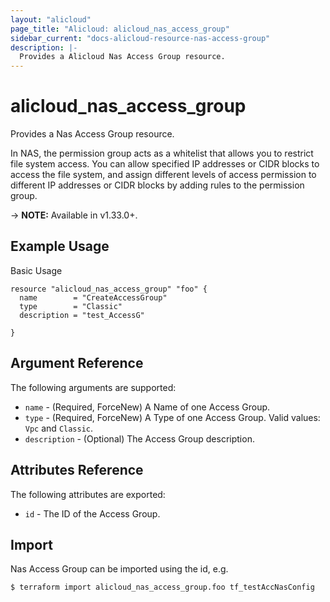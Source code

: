 ```yaml
---
layout: "alicloud"
page_title: "Alicloud: alicloud_nas_access_group"
sidebar_current: "docs-alicloud-resource-nas-access-group"
description: |-
  Provides a Alicloud Nas Access Group resource.
---
```


# alicloud\_nas_access_group

Provides a Nas Access Group resource.

In NAS, the permission group acts as a whitelist that allows you to restrict file system access. You can allow specified IP addresses or CIDR blocks to access the file system, and assign different levels of access permission to different IP addresses or CIDR blocks by adding rules to the permission group.

-> **NOTE:** Available in v1.33.0+.

## Example Usage

Basic Usage

```
resource "alicloud_nas_access_group" "foo" {
  name        = "CreateAccessGroup"
  type        = "Classic"
  description = "test_AccessG"

}
```
## Argument Reference

The following arguments are supported:

* `name` - (Required, ForceNew) A Name of one Access Group.
* `type` - (Required, ForceNew) A Type of one Access Group. Valid values: `Vpc` and `Classic`.
* `description` - (Optional) The Access Group description.

## Attributes Reference

The following attributes are exported:

* `id` - The ID of the Access Group.

## Import

Nas Access Group can be imported using the id, e.g.

```
$ terraform import alicloud_nas_access_group.foo tf_testAccNasConfig
```
